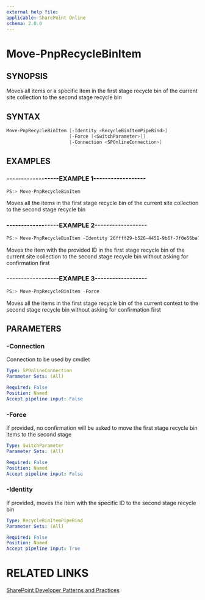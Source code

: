 ```yaml
---
external help file:
applicable: SharePoint Online
schema: 2.0.0
---
```

# Move-PnpRecycleBinItem

## SYNOPSIS
Moves all items or a specific item in the first stage recycle bin of the current site collection to the second stage recycle bin

## SYNTAX 

```powershell
Move-PnpRecycleBinItem [-Identity <RecycleBinItemPipeBind>]
                       [-Force [<SwitchParameter>]]
                       [-Connection <SPOnlineConnection>]
```

## EXAMPLES

### ------------------EXAMPLE 1------------------
```powershell
PS:> Move-PnpRecycleBinItem
```

Moves all the items in the first stage recycle bin of the current site collection to the second stage recycle bin

### ------------------EXAMPLE 2------------------
```powershell
PS:> Move-PnpRecycleBinItem -Identity 26ffff29-b526-4451-9b6f-7f0e56ba7125
```

Moves the item with the provided ID in the first stage recycle bin of the current site collection to the second stage recycle bin without asking for confirmation first

### ------------------EXAMPLE 3------------------
```powershell
PS:> Move-PnpRecycleBinItem -Force
```

Moves all the items in the first stage recycle bin of the current context to the second stage recycle bin without asking for confirmation first

## PARAMETERS

### -Connection
Connection to be used by cmdlet

```yaml
Type: SPOnlineConnection
Parameter Sets: (All)

Required: False
Position: Named
Accept pipeline input: False
```

### -Force
If provided, no confirmation will be asked to move the first stage recycle bin items to the second stage

```yaml
Type: SwitchParameter
Parameter Sets: (All)

Required: False
Position: Named
Accept pipeline input: False
```

### -Identity
If provided, moves the item with the specific ID to the second stage recycle bin

```yaml
Type: RecycleBinItemPipeBind
Parameter Sets: (All)

Required: False
Position: Named
Accept pipeline input: True
```

# RELATED LINKS

[SharePoint Developer Patterns and Practices](http://aka.ms/sppnp)